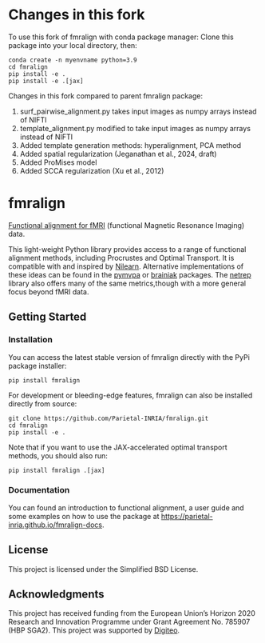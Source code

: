 # Changes in this fork

To use this fork of fmralign with conda package manager:
Clone this package into your local directory, then:
```
conda create -n myenvname python=3.9
cd fmralign
pip install -e .
pip install -e .[jax]
```

Changes in this fork compared to parent fmralign package:
1. surf_pairwise_alignment.py takes input images as numpy arrays instead of NIFTI
2. template_alignment.py modified to take input images as numpy arrays instead of NIFTI
3. Added template generation methods: hyperalignment, PCA method
4. Added spatial regularization (Jeganathan et al., 2024, draft)
5. Added ProMises model
6. Added SCCA regularization (Xu et al., 2012)

# fmralign

[Functional alignment for fMRI](https://parietal-inria.github.io/fmralign-docs) (functional Magnetic Resonance Imaging) data.

This light-weight Python library provides access to a range of functional alignment methods, including Procrustes and Optimal Transport.
It is compatible with and inspired by [Nilearn](http://nilearn.github.io).
Alternative implementations of these ideas can be found in the [pymvpa](http://www.pymvpa.org) or [brainiak](http://brainiak.org) packages.
The [netrep](https://github.com/ahwillia/netrep) library also offers many of the same metrics,though with a more general focus beyond fMRI data.

## Getting Started

### Installation

You can access the latest stable version of fmralign directly with the PyPi package installer:

```
pip install fmralign
```

For development or bleeding-edge features, fmralign can also be installed directly from source:

```
git clone https://github.com/Parietal-INRIA/fmralign.git
cd fmralign
pip install -e .
```

Note that if you want to use the JAX-accelerated optimal transport methods, you should also run:

```
pip install fmralign .[jax]
```

### Documentation

You can found an introduction to functional alignment, a user guide and some examples
on how to use the package at https://parietal-inria.github.io/fmralign-docs.

## License

This project is licensed under the Simplified BSD License.

## Acknowledgments

This project has received funding from the European Union’s Horizon
2020 Research and Innovation Programme under Grant Agreement No. 785907
(HBP SGA2).
This project was supported by [Digiteo](http://www.digiteo.fr).
